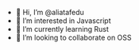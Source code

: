 - 👋 Hi, I’m @aliatafedu
- 👀 I’m interested in Javascript
- 🌱 I’m currently learning Rust
- 💞️ I’m looking to collaborate on OSS

<!---
aliatafedu/aliatafedu is a ✨ special ✨ repository because its `README.md` (this file) appears on your GitHub profile.
You can click the Preview link to take a look at your changes.
--->
